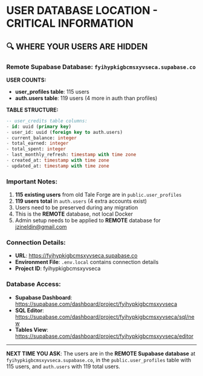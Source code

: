# USER DATABASE LOCATION - CRITICAL INFORMATION

## 🔍 WHERE YOUR USERS ARE HIDDEN

### Remote Supabase Database: `fyihypkigbcmsxyvseca.supabase.co`

**USER COUNTS:**
- **user_profiles table**: 115 users
- **auth.users table**: 119 users (4 more in auth than profiles)

**TABLE STRUCTURE:**
```sql
-- user_credits table columns:
- id: uuid (primary key)
- user_id: uuid (foreign key to auth.users)
- current_balance: integer 
- total_earned: integer
- total_spent: integer
- last_monthly_refresh: timestamp with time zone
- created_at: timestamp with time zone  
- updated_at: timestamp with time zone
```

### Important Notes:
1. **115 existing users** from old Tale Forge are in `public.user_profiles`
2. **119 users total** in `auth.users` (4 extra accounts exist)
3. Users need to be preserved during any migration
4. This is the **REMOTE** database, not local Docker
5. Admin setup needs to be applied to **REMOTE** database for jzineldin@gmail.com

### Connection Details:
- **URL**: https://fyihypkigbcmsxyvseca.supabase.co
- **Environment File**: `.env.local` contains connection details
- **Project ID**: fyihypkigbcmsxyvseca

### Database Access:
- **Supabase Dashboard**: https://supabase.com/dashboard/project/fyihypkigbcmsxyvseca
- **SQL Editor**: https://supabase.com/dashboard/project/fyihypkigbcmsxyvseca/sql/new
- **Tables View**: https://supabase.com/dashboard/project/fyihypkigbcmsxyvseca/editor

---

**NEXT TIME YOU ASK**: The users are in the **REMOTE Supabase database** at `fyihypkigbcmsxyvseca.supabase.co`, in the `public.user_profiles` table with 115 users, and `auth.users` with 119 total users.
